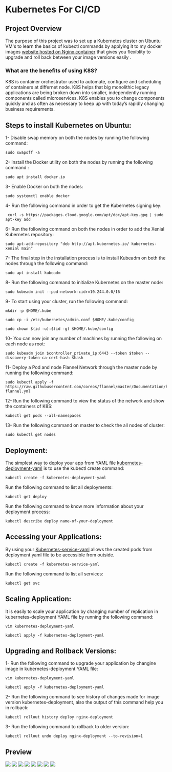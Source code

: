 # Kubernetes For CI/CD
##  Project Overview

The purpose of this project was to set up a Kubernetes cluster on Ubuntu VM's to learn the basics of kubectl commands by applying it to my docker images [website hosted on Nginx container](https://hub.docker.com/repository/registry-1.docker.io/samir2296/containerization/tags?page=1) that gives you flexiblity to upgrade and roll back between your image versions easily .

### What are the benefits of using K8S?
K8S is container orchestrator used to automate, configure and scheduling of containers at differnet node. K8S helps that big monolithic legacy applications are being broken down into smaller, independently running components called microservices. 
K8S enables you to change components quickly and as often as necessary to keep up with today’s rapidly changing business requirements.

## Steps to install Kubernetes on Ubuntu:
1- Disable swap memory on both the nodes by running the following command:
 ```
 sudo swapoff -a
 ```

2- Install the Docker utility on both the nodes by running the following command :
 ```
sudo apt install docker.io

 ```
3- Enable Docker on both the nodes:
```
sudo systemctl enable docker
```

4- Run the following command in order to get the Kubernetes signing key:
```
 curl -s https://packages.cloud.google.com/apt/doc/apt-key.gpg | sudo apt-key add
 ```

6- Run the following command on both the nodes in order to add the Xenial Kubernetes repository:
```
sudo apt-add-repository "deb http://apt.kubernetes.io/ kubernetes-xenial main"
```

7- The final step in the installation process is to install Kubeadm on both the nodes through the following command:
```
sudo apt install kubeadm
```
8- Run the following command to initialize Kubernetes on the master node:
```
sudo kubeadm init --pod-network-cidr=10.244.0.0/16
```
9- To start using your cluster, run the following command:
```
mkdir -p $HOME/.kube
```
```
sudo cp -i /etc/kubernetes/admin.conf $HOME/.kube/config

```
```
sudo chown $(id -u):$(id -g) $HOME/.kube/config

```

10- You can now join any number of machines by running the following on each node as root:
```
sudo kubeadm join $controller_private_ip:6443 --token $token --discovery-token-ca-cert-hash $hash
```

11- Deploy a Pod and node Flannel Network through the master node by running the following command:
```
sudo kubectl apply -f https://raw.githubusercontent.com/coreos/flannel/master/Documentation/kube-flannel.yml
```
12- Run the following command to view the status of the network and show the containers of K8S:
```
kubectl get pods --all-namespaces
```
13- Run the following command on master to check the all nodes of cluster:
```
sudo kubectl get nodes
```
## Deployment:
The simplest way to deploy your app from YAML file [kubernetes-deployment-yaml](https://github.com/samir2212/Kubernetes-CICD-Project/blob/master/kubernetes-deployment-yaml) is to use the kubectl create command:
```
kubectl create -f kubernetes-deployment-yaml
```
Run the following command to list all deployments:
```
kubectl get deploy
```
Run the following command to know more information about your deployment process:
```
kubectl describe deploy name-of-your-deployment
```
## Accessing your Applications:
By using your [Kubernetes-service-yaml](https://github.com/samir2212/Kubernetes-CICD-Project/blob/master/Kubernetes-service-yaml) allows the created pods from deployment yaml file to be accessible from outside.

```
kubectl create -f kubernetes-service-yaml
```
Run the following command to list all services:
```
kubectl get svc
```
## Scaling Application:
It is easily to scale your application by changing number of replication in kubernetes-deployment YAML file by running the following command:
```
vim kubernetes-deployment-yaml
```
```
kubectl apply -f kubernetes-deployment-yaml
```
## Upgrading and Rollback Versions:
1-  Run the following command to upgrade your application by changine image in kubernetes-deployment YAML file:
```
vim kubernetes-deployment-yaml
```
```
kubectl apply -f kubernetes-deployment-yaml
```
2- Run the following command to see history of changes made for image version kubernetes-deployment, also the output of this command help you in rollback:
```
kubectl rollout history deploy nginx-deployment
```
3- Run the following command to rollback to older version:
```
kubectl rollout undo deploy nginx-deployment --to-revision=1
```
## Preview
![](Intializing-K8S-cluster.png)
![](Intializing-K8S-cluster-2.png)
![](cluster-network.png)
![](K8S-Pods.png)
![](pods-service-deployments.png)
![](rollback-versions.png)
![](mywebsite-version-1.PNG)
![](mywebsite-version-2.PNG)


